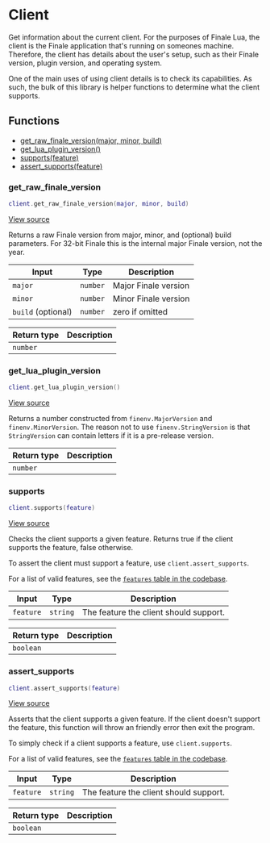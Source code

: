 # Client

Get information about the current client. For the purposes of Finale Lua, the client is
the Finale application that's running on someones machine. Therefore, the client has
details about the user's setup, such as their Finale version, plugin version, and
operating system.

One of the main uses of using client details is to check its capabilities. As such,
the bulk of this library is helper functions to determine what the client supports.

## Functions

- [get_raw_finale_version(major, minor, build)](#get_raw_finale_version)
- [get_lua_plugin_version()](#get_lua_plugin_version)
- [supports(feature)](#supports)
- [assert_supports(feature)](#assert_supports)

### get_raw_finale_version

```lua
client.get_raw_finale_version(major, minor, build)
```

[View source](https://github.com/finale-lua/lua-scripts/tree/refs/heads/master/src/library/client.lua#L61)

Returns a raw Finale version from major, minor, and (optional) build parameters. For 32-bit Finale
this is the internal major Finale version, not the year.

| Input | Type | Description |
| ----- | ---- | ----------- |
| `major` | `number` | Major Finale version |
| `minor` | `number` | Minor Finale version |
| `build` (optional) | `number` | zero if omitted |

| Return type | Description |
| ----------- | ----------- |
| `number` |  |

### get_lua_plugin_version

```lua
client.get_lua_plugin_version()
```

[View source](https://github.com/finale-lua/lua-scripts/tree/refs/heads/master/src/library/client.lua#L77)

Returns a number constructed from `finenv.MajorVersion` and `finenv.MinorVersion`. The reason not
to use `finenv.StringVersion` is that `StringVersion` can contain letters if it is a pre-release
version.

| Return type | Description |
| ----------- | ----------- |
| `number` |  |

### supports

```lua
client.supports(feature)
```

[View source](https://github.com/finale-lua/lua-scripts/tree/refs/heads/master/src/library/client.lua#L126)

Checks the client supports a given feature. Returns true if the client
supports the feature, false otherwise.

To assert the client must support a feature, use `client.assert_supports`.

For a list of valid features, see the [`features` table in the codebase](https://github.com/finale-lua/lua-scripts/blob/master/src/library/client.lua#L52).

| Input | Type | Description |
| ----- | ---- | ----------- |
| `feature` | `string` | The feature the client should support. |

| Return type | Description |
| ----------- | ----------- |
| `boolean` |  |

### assert_supports

```lua
client.assert_supports(feature)
```

[View source](https://github.com/finale-lua/lua-scripts/tree/refs/heads/master/src/library/client.lua#L147)

Asserts that the client supports a given feature. If the client doesn't
support the feature, this function will throw an friendly error then
exit the program.

To simply check if a client supports a feature, use `client.supports`.

For a list of valid features, see the [`features` table in the codebase](https://github.com/finale-lua/lua-scripts/blob/master/src/library/client.lua#L52).

| Input | Type | Description |
| ----- | ---- | ----------- |
| `feature` | `string` | The feature the client should support. |

| Return type | Description |
| ----------- | ----------- |
| `boolean` |  |
